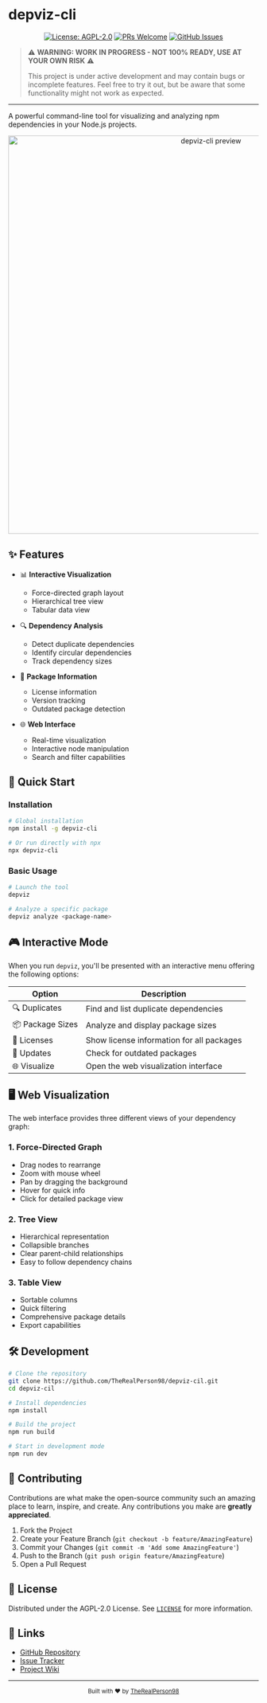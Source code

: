 # depviz-cli

<div align="center">

[![License: AGPL-2.0](https://img.shields.io/badge/License-AGPL%202.0-blue.svg)](LICENSE)
[![PRs Welcome](https://img.shields.io/badge/PRs-welcome-brightgreen.svg)](https://github.com/TheRealPerson98/depviz-cil/pulls)
[![GitHub Issues](https://img.shields.io/github/issues/TheRealPerson98/depviz-cil.svg)](https://github.com/TheRealPerson98/depviz-cil/issues)

</div>

> ⚠️ **WARNING: WORK IN PROGRESS - NOT 100% READY, USE AT YOUR OWN RISK** ⚠️
>
> This project is under active development and may contain bugs or incomplete features.
> Feel free to try it out, but be aware that some functionality might not work as expected.

---

A powerful command-line tool for visualizing and analyzing npm dependencies in your Node.js projects.

<div align="center">
  <img src="docs/assets/preview.gif" alt="depviz-cli preview" width="800px">
</div>

## ✨ Features

- 📊 **Interactive Visualization**
  - Force-directed graph layout
  - Hierarchical tree view
  - Tabular data view
  
- 🔍 **Dependency Analysis**
  - Detect duplicate dependencies
  - Identify circular dependencies
  - Track dependency sizes
  
- 📝 **Package Information**
  - License information
  - Version tracking
  - Outdated package detection
  
- 🌐 **Web Interface**
  - Real-time visualization
  - Interactive node manipulation
  - Search and filter capabilities

## 🚀 Quick Start

### Installation

```bash
# Global installation
npm install -g depviz-cli

# Or run directly with npx
npx depviz-cli
```

### Basic Usage

```bash
# Launch the tool
depviz

# Analyze a specific package
depviz analyze <package-name>
```

## 🎮 Interactive Mode

When you run `depviz`, you'll be presented with an interactive menu offering the following options:

| Option | Description |
|--------|-------------|
| 🔍 Duplicates | Find and list duplicate dependencies |
| 📦 Package Sizes | Analyze and display package sizes |
| 📝 Licenses | Show license information for all packages |
| 🔄 Updates | Check for outdated packages |
| 🌐 Visualize | Open the web visualization interface |

## 🖥️ Web Visualization

The web interface provides three different views of your dependency graph:

### 1. Force-Directed Graph
- Drag nodes to rearrange
- Zoom with mouse wheel
- Pan by dragging the background
- Hover for quick info
- Click for detailed package view

### 2. Tree View
- Hierarchical representation
- Collapsible branches
- Clear parent-child relationships
- Easy to follow dependency chains

### 3. Table View
- Sortable columns
- Quick filtering
- Comprehensive package details
- Export capabilities

## 🛠️ Development

```bash
# Clone the repository
git clone https://github.com/TheRealPerson98/depviz-cil.git
cd depviz-cil

# Install dependencies
npm install

# Build the project
npm run build

# Start in development mode
npm run dev
```

## 🤝 Contributing

Contributions are what make the open-source community such an amazing place to learn, inspire, and create. Any contributions you make are **greatly appreciated**.

1. Fork the Project
2. Create your Feature Branch (`git checkout -b feature/AmazingFeature`)
3. Commit your Changes (`git commit -m 'Add some AmazingFeature'`)
4. Push to the Branch (`git push origin feature/AmazingFeature`)
5. Open a Pull Request

## 📝 License

Distributed under the AGPL-2.0 License. See [`LICENSE`](LICENSE) for more information.

## 🔗 Links

- [GitHub Repository](https://github.com/TheRealPerson98/depviz-cil)
- [Issue Tracker](https://github.com/TheRealPerson98/depviz-cil/issues)
- [Project Wiki](https://github.com/TheRealPerson98/depviz-cil/wiki)

---

<div align="center">
  <sub>Built with ❤️ by <a href="https://github.com/TheRealPerson98">TheRealPerson98</a></sub>
</div> 